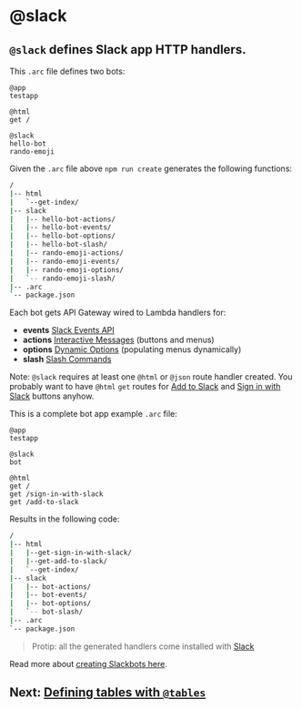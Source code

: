 # @slack

## `@slack` defines Slack app HTTP handlers.

This `.arc` file defines two bots:

```arc
@app
testapp

@html
get /

@slack
hello-bot
rando-emoji
```

Given the `.arc` file above `npm run create` generates the following functions:

```bash
/
|-- html
|   `--get-index/
|-- slack
|   |-- hello-bot-actions/
|   |-- hello-bot-events/
|   |-- hello-bot-options/
|   |-- hello-bot-slash/
|   |-- rando-emoji-actions/
|   |-- rando-emoji-events/
|   |-- rando-emoji-options/
|   `-- rando-emoji-slash/
|-- .arc
`-- package.json
```

Each bot gets API Gateway wired to Lambda handlers for:

- **events** [Slack Events API](https://api.slack.com/events-api)
- **actions** [Interactive Messages](https://api.slack.com/interactive-messages) (buttons and menus)
- **options** [Dynamic Options](https://api.slack.com/docs/message-menus#menu_dynamic) (populating menus dynamically)
- **slash** [Slash Commands](https://api.slack.com/slash-commands)

Note: `@slack` requires at least one `@html` or `@json` route handler created. You probably want to have `@html` `get` routes for [Add to Slack](https://api.slack.com/docs/slack-button) and [Sign in with Slack](https://api.slack.com/docs/sign-in-with-slack) buttons anyhow.

This is a complete bot app example `.arc` file:

```arc
@app
testapp

@slack
bot

@html
get /
get /sign-in-with-slack
get /add-to-slack
```

Results in the following code:

```bash
/
|-- html
|   |--get-sign-in-with-slack/
|   |--get-add-to-slack/
|   `--get-index/
|-- slack
|   |-- bot-actions/
|   |-- bot-events/
|   |-- bot-options/
|   `-- bot-slash/
|-- .arc
`-- package.json
```

> Protip: all the generated handlers come installed with [Slack](https://www.npmjs.com/package/slack)

Read more about [creating Slackbots here](https://api.slack.com/slack-apps#creating_apps).

## Next: [Defining tables with `@tables`](/reference/tables)
